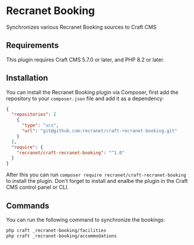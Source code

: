 # Recranet Booking

Synchronizes various Recranet Booking sources to Craft CMS

## Requirements

This plugin requires Craft CMS 5.7.0 or later, and PHP 8.2 or later.

## Installation

You can install the Recranet Booking plugin via Composer, first add the repository to your `composer.json` file and add it as a dependency:

```json
{
  "repositories": [
    {
      "type": "vcs",
      "url": "git@github.com:recranet/craft-recranet-booking.git"
    }
  ],
  "require": {
    "recranet/craft-recranet-booking": "^1.0"
  }
}
```

After this you can run `composer require recranet/craft-recranet-booking` to install the plugin. Don't forget to install and enalbe the plugin in the Craft CMS control panel or CLI.

## Commands

You can run the following command to synchronize the bookings:

```bash
php craft _recranet-booking/facilities
php craft _recranet-booking/accommodations
```